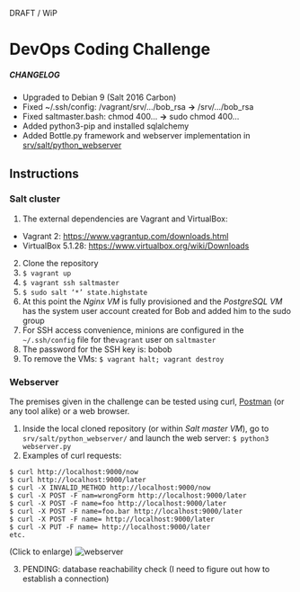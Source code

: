 DRAFT / WiP

# DevOps Coding Challenge

##### CHANGELOG

- Upgraded to Debian 9 (Salt 2016 Carbon)
- Fixed ~/.ssh/config: /vagrant/srv/.../bob_rsa **->** /srv/.../bob_rsa
- Fixed saltmaster.bash: chmod 400... **->** sudo chmod 400...
- Added python3-pip and installed sqlalchemy
- Added Bottle.py framework and webserver implementation in [srv/salt/python_webserver](https://github.com/i90rr/salt-cluster/tree/master/srv/salt/python_webserver)

## Instructions

### Salt cluster

1. The external dependencies are Vagrant and VirtualBox:
- Vagrant 2: https://www.vagrantup.com/downloads.html
- VirtualBox 5.1.28: https://www.virtualbox.org/wiki/Downloads
2. Clone the repository
3. `$ vagrant up`
4. `$ vagrant ssh saltmaster`
5. `$ sudo salt ‘*’ state.highstate`
6. At this point the _Nginx VM_ is fully provisioned and the _PostgreSQL VM_ has the system user account created
for Bob and added him to the sudo group
7. For SSH access convenience, minions are configured in the `~/.ssh/config` file for the`vagrant` user
on `saltmaster`
8. The password for the SSH key is: bobob
9. To remove the VMs: `$ vagrant halt; vagrant destroy`

### Webserver

The premises given in the challenge can be tested using curl, [Postman](http://www.getpostman.com) (or any tool alike) or a web browser.

1. Inside the local cloned repository (or within _Salt master VM_), go to `srv/salt/python_webserver/` and launch the web server: `$ python3 webserver.py`
2. Examples of curl requests:
```
$ curl http://localhost:9000/now
$ curl http://localhost:9000/later
$ curl -X INVALID_METHOD http://localhost:9000/now
$ curl -X POST -F nam=wrongForm http://localhost:9000/later
$ curl -X POST -F name=foo http://localhost:9000/later
$ curl -X POST -F name=foo.bar http://localhost:9000/later
$ curl -X POST -F name= http://localhost:9000/later
$ curl -X PUT -F name= http://localhost:9000/later
etc.
```
(Click to enlarge)
![webserver](https://raw.githubusercontent.com/i90rr/salt-cluster/master/extras/webserver.png)

3. PENDING: database reachability check (I need to figure out how to establish a connection)

